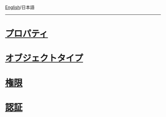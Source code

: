 [English](https://github.com/aegif/NemakiWare/wiki/Configuration%28Repository%29)/日本語 
***
# [プロパティ](https://github.com/aegif/NemakiWare/wiki/%E7%92%B0%E5%A2%83%E8%A8%AD%E5%AE%9A%28%E3%83%AA%E3%83%9D%E3%82%B8%E3%83%88%E3%83%AA%29:-%E3%83%97%E3%83%AD%E3%83%91%E3%83%86%E3%82%A3)

# [オブジェクトタイプ](https://github.com/aegif/NemakiWare/wiki/%E7%92%B0%E5%A2%83%E8%A8%AD%E5%AE%9A%28%E3%83%AA%E3%83%9D%E3%82%B8%E3%83%88%E3%83%AA%29:-%E3%82%AA%E3%83%96%E3%82%B8%E3%82%A7%E3%82%AF%E3%83%88%E3%82%BF%E3%82%A4%E3%83%97)

# [権限](https://github.com/aegif/NemakiWare/wiki/%E7%92%B0%E5%A2%83%E8%A8%AD%E5%AE%9A%28%E3%83%AA%E3%83%9D%E3%82%B8%E3%83%88%E3%83%AA%29:-%E6%A8%A9%E9%99%90)

# [認証]()